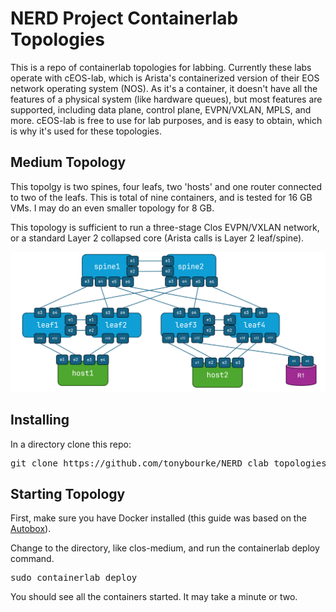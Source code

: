 # NERD Project Containerlab Topologies

This is a repo of containerlab topologies for labbing. Currently these labs operate with cEOS-lab, which is Arista's containerized version of their EOS network operating system (NOS). As it's a container, it doesn't have all the features of a physical system (like hardware queues), but most features are supported, including data plane, control plane, EVPN/VXLAN, MPLS, and more. cEOS-lab is free to use for lab purposes, and is easy to obtain, which is why it's used for these topologies. 

## Medium Topology

This topolgy is two spines, four leafs, two 'hosts' and one router connected to two of the leafs. This is total of nine containers, and is tested for 16 GB VMs. I may do an even smaller topology for 8 GB. 

This topology is sufficient to run a three-stage Clos EVPN/VXLAN network, or a standard Layer 2 collapsed core (Arista calls is Layer 2 leaf/spine).

![Clos Medium](diagram-clos-medium.png)

## Installing

In a directory clone this repo:

<pre>
git clone https://github.com/tonybourke/NERD_clab_topologies
</pre>

## Starting Topology

First, make sure you have Docker installed (this guide was based on the [Autobox](https://github.com/tonybourke/Project-NERD/tree/main/Autobox)). 

Change to the directory, like clos-medium, and run the containerlab deploy command. 

<pre>
sudo containerlab deploy
</pre>

You should see all the containers started. It may take a minute or two. 
